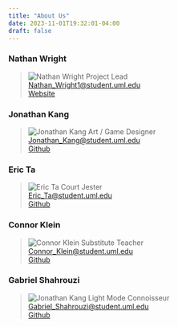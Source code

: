 ```yaml
---
title: "About Us"
date: 2023-11-01T19:32:01-04:00
draft: false
---
```


### Nathan Wright
 > ![Nathan Wright](/LeveledLogicWebsite/contactInfo/nathan_wright_headshot.webp) 
 > Project Lead  
 > Nathan_Wright1@student.uml.edu  
 > [Website](https://nwright.tech)  


### Jonathan Kang
 > ![Jonathan Kang](/LeveledLogicWebsite/contactInfo/John.JPG) 
 > Art / Game Designer  
 > Jonathan_Kang@student.uml.edu  
 > [Github](https://github.com/TheKnackAttack)  


### Eric Ta
 > ![Eric Ta](/LeveledLogicWebsite/contactInfo/Eric.jpg) 
 > Court Jester  
 > Eric_Ta@student.uml.edu  
 > [Github](https://github.com/EricWildArchive)  


### Connor Klein
 > ![Connor Klein](/LeveledLogicWebsite/contactInfo/connor.png) 
 > Substitute Teacher  
 > Connor_Klein@student.uml.edu  
 > [Github](https://github.com/Yodude2002)


### Gabriel Shahrouzi
 > ![Jonathan Kang](/LeveledLogicWebsite/contactInfo/Gabe.png) 
 > Light Mode Connoisseur  
 > Gabriel_Shahrouzi@student.uml.edu  
 > [Github](https://github.com/gShahr)  